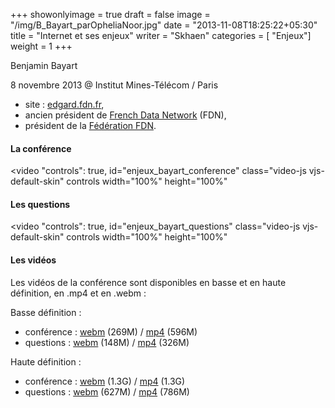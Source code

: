 +++
showonlyimage = true
draft = false
image = "/img/B_Bayart_parOpheliaNoor.jpg"
date = "2013-11-08T18:25:22+05:30"
title = "Internet et ses enjeux"
writer = "Skhaen"
categories = [ "Enjeux"]
weight = 1
+++

Benjamin Bayart

8 novembre 2013 @ Institut Mines-Télécom / Paris
<!--more-->

* site : <a href="https://edgard.fdn.fr/">edgard.fdn.fr</a>,
* ancien président de <a href="https://www.fdn.fr/">French Data Network</a> (FDN),
* président de la <a href="https://www.ffdn.org/">Fédération FDN</a>.


<h4 id="laconfrence">La conférence</h4>

<video "controls": true, id="enjeux_bayart_conference" class="video-js vjs-default-skin" controls width="100%" height="100%" 
<source src="https://data.iletaitunefoisinternet.fr/enjeux_bayart/360p/IEUFI_enjeux_bayart-360p.mp4" type='video/mp4' /> 
<source src="https://data.iletaitunefoisinternet.fr/enjeux_bayart/360p/IEUFI_enjeux_bayart-360p.webm" type='video/webm' /> 
</video>

<h4 id="lesquestions">Les questions</h4>

<video "controls": true, id="enjeux_bayart_questions" class="video-js vjs-default-skin" controls width="100%" height="100%" 
<source src="https://data.iletaitunefoisinternet.fr/enjeux_bayart/360p/IEUFI_enjeux_bayart_questions-360p.mp4" type='video/mp4' /> 
<source src="https://data.iletaitunefoisinternet.fr/enjeux_bayart/360p/IEUFI_enjeux_bayart_questions-360p.webm" type='video/webm' /> 
</video>

<h4 id="lesvidos">Les vidéos</h4>

Les vidéos de la conférence sont disponibles en basse et en haute définition, en .mp4 et en .webm :

Basse définition :

* conférence : <a href="https://data.iletaitunefoisinternet.fr/enjeux_bayart/360p/IEUFI_enjeux_bayart-360p.webm">webm</a> (269M) / <a href="https://data.iletaitunefoisinternet.fr/enjeux_bayart/360p/IEUFI_enjeux_bayart-360p.mp4">mp4</a> (596M)
* questions : <a href="https://data.iletaitunefoisinternet.fr/enjeux_bayart/360p/IEUFI_enjeux_bayart_questions-360p.webm">webm</a> (148M) / <a href="https://data.iletaitunefoisinternet.fr/enjeux_bayart/360p/IEUFI_enjeux_bayart_questions-360p.mp4">mp4</a> (326M)

Haute définition : 

* conférence : <a href="https://data.iletaitunefoisinternet.fr/enjeux_bayart/720p/IEUFI_enjeux_bayart-720p.webm">webm</a> (1.3G) / <a href="https://data.iletaitunefoisinternet.fr/enjeux_bayart/720p/IEUFI_enjeux_bayart-720p.mp4">mp4</a> (1.3G)
* questions : <a href="https://data.iletaitunefoisinternet.fr/enjeux_bayart/720p/IEUFI_enjeux_bayart_questions-720p.webm">webm</a> (627M) / <a href="https://data.iletaitunefoisinternet.fr/enjeux_bayart/720p/IEUFI_enjeux_bayart_questions-720p.mp4">mp4</a> (786M)

